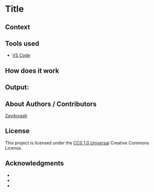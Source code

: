 <!-- Repository git : https://github.com/ -->
# Title

<!-- Description -->

## Context
<!-- Why am i making this -->


## Tools used
<!-- Packages, external librairies, IDE, utilitaries used -->
* [VS Code](https://code.visualstudio.com/)


## How does it work
<!-- What we have to do to make it work/run -->


## Output:

<!-- What the result is supposed to be -->

<!-- screenshot result in a readme folder
![output1](/readme/output1.png)

![output2](/readme/output2.png)
-->


## About Authors / Contributors

[Zaydovaah](https://github.com/Zaydovaah)

## License

This project is licensed under the [CC0 1.0 Universal](https://creativecommons.org/) Creative Commons License.


## Acknowledgments
<!-- inspiration, research stuff -->
*
*
*


